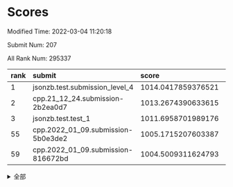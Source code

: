 # Scores

Modified Time: 2022-03-04 11:20:18

Submit Num: 207

All Rank Num: 295337

| rank |               submit               |       score        |       sigma        | pk_num |
| :--- | :--------------------------------- | :----------------- | :----------------- | :----- |
| 1    | jsonzb.test.submission_level_4     | 1014.0417859376521 | 0.828850312771409  | 5708   |
| 2    | cpp.21_12_24.submission-2b2ea0d7   | 1013.2674390633615 | 0.8162403030499445 | 5709   |
| 3    | jsonzb.test.test_1                 | 1011.6958701989176 | 0.7938832214117281 | 5699   |
| 55   | cpp.2022_01_09.submission-5b0e3de2 | 1005.1715207603387 | 0.709270619440599  | 5706   |
| 59   | cpp.2022_01_09.submission-816672bd | 1004.5009311624793 | 0.7074204712778202 | 5712   |


<details>
<summary>全部</summary>

| rank |                 submit                 |       score        |       sigma        | pk_num |
| :--- | :------------------------------------- | :----------------- | :----------------- | :----- |
| 1    | jsonzb.test.submission_level_4         | 1014.0417859376521 | 0.828850312771409  | 5708   |
| 2    | cpp.21_12_24.submission-2b2ea0d7       | 1013.2674390633615 | 0.8162403030499445 | 5709   |
| 3    | jsonzb.test.test_1                     | 1011.6958701989176 | 0.7938832214117281 | 5699   |
| 4    | gobigger.level_3.submission_level_3_26 | 1011.6364326465205 | 0.7886068208727978 | 5709   |
| 5    | gobigger.level_3.submission_level_3_31 | 1011.5479231340291 | 0.7737574835021848 | 5706   |
| 6    | gobigger.level_3.submission_level_3_49 | 1011.412251956128  | 0.778693594846203  | 5706   |
| 7    | gobigger.level_3.submission_level_3_14 | 1011.403298094919  | 0.7823233523708218 | 5707   |
| 8    | gobigger.level_3.submission_level_3_15 | 1011.3092825523308 | 0.766691369254558  | 5713   |
| 9    | gobigger.level_3.submission_level_3_19 | 1011.201105401727  | 0.7579128915648874 | 5709   |
| 10   | gobigger.level_3.submission_level_3_2  | 1011.1670995759752 | 0.7568551705523793 | 5708   |
| 11   | gobigger.level_3.submission_level_3_27 | 1011.093048311774  | 0.7848594245101231 | 5710   |
| 12   | gobigger.level_3.submission_level_3_46 | 1011.0645206851434 | 0.7679136677143378 | 5703   |
| 13   | gobigger.level_3.submission_level_3_3  | 1011.0548715572438 | 0.7372300671368991 | 5709   |
| 14   | gobigger.level_3.submission_level_3_44 | 1010.9935509276982 | 0.7660820576856352 | 5704   |
| 15   | gobigger.level_3.submission_level_3_10 | 1010.94217016633   | 0.7570290322544807 | 5708   |
| 16   | gobigger.level_3.submission_level_3_30 | 1010.7822641597992 | 0.7454097889407533 | 5708   |
| 17   | gobigger.level_3.submission_level_3_20 | 1010.6519880466533 | 0.7542627673228887 | 5710   |
| 18   | gobigger.level_3.submission_level_3_24 | 1010.5462176849613 | 0.7696753495563111 | 5710   |
| 19   | gobigger.level_3.submission_level_3_45 | 1010.512931854395  | 0.7979807843699787 | 5713   |
| 20   | gobigger.level_3.submission_level_3_29 | 1010.4949581315813 | 0.7723962548812163 | 5709   |
| 21   | gobigger.level_3.submission_level_3_37 | 1010.4245927754423 | 0.7457749519931224 | 5708   |
| 22   | gobigger.level_3.submission_level_3_32 | 1010.3700234385219 | 0.7673902395879992 | 5696   |
| 23   | gobigger.level_3.submission_level_3_34 | 1010.3626627426601 | 0.7698557783297949 | 5711   |
| 24   | gobigger.level_3.submission_level_3_0  | 1010.3070345389937 | 0.774482183986914  | 5709   |
| 25   | gobigger.level_3.submission_level_3_41 | 1010.2867297586716 | 0.7596457159436916 | 5705   |
| 26   | gobigger.level_3.submission_level_3_8  | 1010.2626162644788 | 0.7614467588698489 | 5705   |
| 27   | gobigger.level_3.submission_level_3_6  | 1010.2607476703803 | 0.7568905350109035 | 5707   |
| 28   | gobigger.level_3.submission_level_3_12 | 1010.1671197981658 | 0.7715064744780628 | 5701   |
| 29   | gobigger.level_3.submission_level_3_38 | 1010.1078796008801 | 0.7364999796777731 | 5705   |
| 30   | gobigger.level_3.submission_level_3_25 | 1010.1052585667703 | 0.7401027704977827 | 5707   |
| 31   | gobigger.level_3.submission_level_3_16 | 1010.0988612077343 | 0.7474240137827645 | 5714   |
| 32   | gobigger.level_3.submission_level_3_28 | 1010.0595916976106 | 0.7661146494416909 | 5707   |
| 33   | gobigger.level_3.submission_level_3_4  | 1010.0376466174606 | 0.7567188667323759 | 5708   |
| 34   | gobigger.level_3.submission_level_3_47 | 1009.9500471661003 | 0.7357218954419785 | 5715   |
| 35   | gobigger.level_3.submission_level_3_40 | 1009.9182598928784 | 0.7636656290336641 | 5704   |
| 36   | gobigger.level_3.submission_level_3_33 | 1009.9131406039995 | 0.7859128094837491 | 5707   |
| 37   | gobigger.level_3.submission_level_3_7  | 1009.689355753807  | 0.7439054381869263 | 5706   |
| 38   | gobigger.level_3.submission_level_3_18 | 1009.6065871085831 | 0.7818776382077987 | 5706   |
| 39   | gobigger.level_3.submission_level_3_43 | 1009.5909636432305 | 0.7561560592704529 | 5712   |
| 40   | gobigger.level_3.submission_level_3_1  | 1009.3763855517275 | 0.749891861009053  | 5703   |
| 41   | gobigger.level_3.submission_level_3_42 | 1009.3092189858424 | 0.7647576335844254 | 5707   |
| 42   | gobigger.level_3.submission_level_3_35 | 1009.2268960393329 | 0.7896895306739511 | 5706   |
| 43   | gobigger.level_3.submission_level_3_21 | 1009.075279966309  | 0.7367863441369196 | 5708   |
| 44   | gobigger.level_3.submission_level_3_22 | 1009.060055006527  | 0.765510692504417  | 5709   |
| 45   | gobigger.level_3.submission_level_3_39 | 1009.0590335009925 | 0.732222988684544  | 5707   |
| 46   | gobigger.level_3.submission_level_3_5  | 1009.0074736536645 | 0.766440384798758  | 5709   |
| 47   | gobigger.level_3.submission_level_3_17 | 1008.9469133555158 | 0.7326321869809885 | 5712   |
| 48   | gobigger.level_3.submission_level_3_13 | 1008.8828106438715 | 0.7638091108276379 | 5706   |
| 49   | gobigger.level_3.submission_level_3_36 | 1008.354433683491  | 0.7693109008362907 | 5705   |
| 50   | gobigger.level_3.submission_level_3_11 | 1008.3388921681881 | 0.7593715296513381 | 5710   |
| 51   | gobigger.level_3.submission_level_3_48 | 1007.9507613153227 | 0.7489544151591937 | 5703   |
| 52   | gobigger.level_3.submission_level_3_9  | 1007.4996108909411 | 0.7514170892061705 | 5705   |
| 53   | gobigger.level_3.submission_level_3_23 | 1006.9465610212533 | 0.7262763660969379 | 5709   |
| 54   | gobigger.level_1.submission_level_1_3  | 1005.4154224214109 | 0.7353502292502268 | 5703   |
| 55   | cpp.2022_01_09.submission-5b0e3de2     | 1005.1715207603387 | 0.709270619440599  | 5706   |
| 56   | gobigger.level_1.submission_level_1_43 | 1004.8381334778953 | 0.7200000234376303 | 5712   |
| 57   | gobigger.level_1.submission_level_1_27 | 1004.5808076113167 | 0.7167988395327948 | 5710   |
| 58   | gobigger.level_1.submission_level_1_11 | 1004.5244498059545 | 0.7188476567642668 | 5709   |
| 59   | cpp.2022_01_09.submission-816672bd     | 1004.5009311624793 | 0.7074204712778202 | 5712   |
| 60   | gobigger.level_1.submission_level_1_8  | 1004.4480544660278 | 0.7167991021492244 | 5708   |
| 61   | gobigger.level_1.submission_level_1_47 | 1004.2068668688089 | 0.7250306956304974 | 5705   |
| 62   | gobigger.level_1.submission_level_1_16 | 1004.1974756049927 | 0.7216218887664717 | 5705   |
| 63   | gobigger.level_1.submission_level_1_24 | 1004.1867285335292 | 0.7241633512589715 | 5710   |
| 64   | gobigger.level_1.submission_level_1_15 | 1004.0741185566101 | 0.7140529454417749 | 5716   |
| 65   | gobigger.level_1.submission_level_1_9  | 1004.049504496524  | 0.7156780387448279 | 5703   |
| 66   | gobigger.level_1.submission_level_1_32 | 1004.0186619912411 | 0.7137388252933484 | 5704   |
| 67   | gobigger.level_1.submission_level_1_13 | 1004.0077174006899 | 0.7146394218538021 | 5709   |
| 68   | gobigger.level_1.submission_level_1_28 | 1003.9975239813047 | 0.713021431825935  | 5712   |
| 69   | gobigger.level_1.submission_level_1_39 | 1003.9661362049214 | 0.7052848977865724 | 5708   |
| 70   | gobigger.level_1.submission_level_1_40 | 1003.9246442795759 | 0.7323803311962014 | 5707   |
| 71   | gobigger.level_1.submission_level_1_12 | 1003.8520679741288 | 0.7251233364860791 | 5707   |
| 72   | gobigger.level_1.submission_level_1_46 | 1003.6978126213128 | 0.7109938511062222 | 5707   |
| 73   | gobigger.level_1.submission_level_1_45 | 1003.6668246320476 | 0.7223834192031509 | 5701   |
| 74   | gobigger.level_1.submission_level_1_34 | 1003.6489302651813 | 0.7013918050182094 | 5705   |
| 75   | gobigger.level_1.submission_level_1_38 | 1003.6289400941953 | 0.7100304137631162 | 5706   |
| 76   | gobigger.level_1.submission_level_1_21 | 1003.3534674050162 | 0.7260088064782877 | 5708   |
| 77   | gobigger.level_1.submission_level_1_42 | 1003.1159265896432 | 0.7120521229542649 | 5704   |
| 78   | gobigger.level_1.submission_level_1_29 | 1003.0789943795796 | 0.7220587090577757 | 5699   |
| 79   | gobigger.level_1.submission_level_1_20 | 1003.0736325885463 | 0.7284794460446176 | 5709   |
| 80   | gobigger.level_1.submission_level_1_0  | 1003.0652274999773 | 0.7183541300727828 | 5711   |
| 81   | gobigger.level_1.submission_level_1_4  | 1003.0622994076833 | 0.7104097220325257 | 5707   |
| 82   | gobigger.level_1.submission_level_1_6  | 1003.0580684419741 | 0.7102965635393258 | 5707   |
| 83   | gobigger.level_1.submission_level_1_44 | 1003.0211949540745 | 0.7164393367630827 | 5709   |
| 84   | gobigger.level_1.submission_level_1_49 | 1002.9964430838811 | 0.7204167097627665 | 5701   |
| 85   | gobigger.level_1.submission_level_1_14 | 1002.9767535956681 | 0.7162122308399661 | 5707   |
| 86   | gobigger.level_1.submission_level_1_17 | 1002.9613679945555 | 0.7088285478433675 | 5705   |
| 87   | gobigger.level_1.submission_level_1_26 | 1002.9546502780728 | 0.7213866482444666 | 5705   |
| 88   | gobigger.level_1.submission_level_1_10 | 1002.8891622907832 | 0.7184067575423005 | 5708   |
| 89   | gobigger.level_1.submission_level_1_19 | 1002.827877117058  | 0.709856126099825  | 5707   |
| 90   | gobigger.level_1.submission_level_1_5  | 1002.8202390540272 | 0.7256315187664122 | 5706   |
| 91   | gobigger.level_1.submission_level_1_35 | 1002.7940813655968 | 0.6965778050744231 | 5706   |
| 92   | gobigger.level_1.submission_level_1_23 | 1002.7665311063233 | 0.7213174028881407 | 5705   |
| 93   | gobigger.level_1.submission_level_1_31 | 1002.7096469152151 | 0.7132315981964877 | 5696   |
| 94   | gobigger.level_1.submission_level_1_18 | 1002.6507923459582 | 0.7088573071684472 | 5708   |
| 95   | gobigger.level_1.submission_level_1_33 | 1002.6111201723126 | 0.7090700041283227 | 5710   |
| 96   | gobigger.level_1.submission_level_1_37 | 1002.6048032337593 | 0.7217068066912355 | 5705   |
| 97   | gobigger.level_1.submission_level_1_25 | 1002.550261571615  | 0.712444963959926  | 5708   |
| 98   | gobigger.level_1.submission_level_1_48 | 1002.3879603936965 | 0.7097316121326623 | 5709   |
| 99   | gobigger.level_1.submission_level_1_22 | 1002.3738384378306 | 0.7049651784626106 | 5708   |
| 100  | gobigger.level_1.submission_level_1_1  | 1002.2837718934403 | 0.7066853212039176 | 5703   |
| 101  | gobigger.level_1.submission_level_1_36 | 1002.2236826465908 | 0.7001196285578842 | 5711   |
| 102  | gobigger.level_1.submission_level_1_7  | 1002.1209849993899 | 0.718562649953141  | 5708   |
| 103  | gobigger.level_1.submission_level_1_41 | 1002.0838406660478 | 0.7123194787380104 | 5708   |
| 104  | gobigger.level_1.submission_level_1_2  | 1001.83579571153   | 0.7200593564375538 | 5715   |
| 105  | gobigger.level_1.submission_level_1_30 | 1001.4815574856975 | 0.7041500245060777 | 5708   |
| 106  | gobigger.random.submission_random_10   | 997.7932118549687  | 0.7099841953840877 | 5709   |
| 107  | gobigger.random.submission_random_45   | 997.5601542217801  | 0.7065310176890817 | 5706   |
| 108  | gobigger.random.submission_random_35   | 997.4514621663493  | 0.7009597081453154 | 5708   |
| 109  | gobigger.random.submission_random_26   | 997.3215970055242  | 0.7109487422444529 | 5708   |
| 110  | gobigger.random.submission_random_48   | 996.9770899484348  | 0.7096843669570185 | 5710   |
| 111  | gobigger.random.submission_random_5    | 996.9458238380369  | 0.7199888019948374 | 5711   |
| 112  | gobigger.random.submission_random_38   | 996.8926481767364  | 0.7320425616590753 | 5709   |
| 113  | gobigger.random.submission_random_33   | 996.8239926547881  | 0.703369392390112  | 5708   |
| 114  | gobigger.random.submission_random_24   | 996.6401556359929  | 0.706011643255373  | 5706   |
| 115  | gobigger.random.submission_random_40   | 996.6201829625301  | 0.7064130614827543 | 5707   |
| 116  | gobigger.random.submission_random_37   | 996.6045494746498  | 0.7181904110912969 | 5706   |
| 117  | gobigger.random.submission_random_25   | 996.4139604819177  | 0.707345240620331  | 5706   |
| 118  | gobigger.random.submission_random_4    | 996.4067126557482  | 0.7104693280216289 | 5710   |
| 119  | gobigger.random.submission_random_47   | 996.3898638654852  | 0.7156700406227737 | 5709   |
| 120  | gobigger.random.submission_random_20   | 996.3754861239555  | 0.7107115323513794 | 5711   |
| 121  | gobigger.random.submission_random_16   | 996.3521672538842  | 0.6946353206811443 | 5707   |
| 122  | gobigger.random.submission_random_1    | 996.3272486099116  | 0.711788721600536  | 5706   |
| 123  | gobigger.random.submission_random_27   | 996.3193849766988  | 0.7215233013346377 | 5708   |
| 124  | gobigger.random.submission_random_41   | 996.2244878485209  | 0.7050291614339014 | 5709   |
| 125  | gobigger.random.submission_random_43   | 996.218448307916   | 0.7171836237492284 | 5703   |
| 126  | gobigger.random.submission_random_34   | 996.1258961525334  | 0.717483130075325  | 5710   |
| 127  | gobigger.random.submission_random_15   | 996.1248937598999  | 0.7175827635022055 | 5710   |
| 128  | gobigger.random.submission_random_21   | 996.1130559472178  | 0.7133238667437659 | 5705   |
| 129  | gobigger.random.submission_random_30   | 996.0762377434509  | 0.7215090454335731 | 5706   |
| 130  | gobigger.random.submission_random_22   | 996.0673365247881  | 0.7177812672265225 | 5704   |
| 131  | gobigger.random.submission_random_9    | 996.0156835175267  | 0.7130083931197126 | 5702   |
| 132  | gobigger.random.submission_random_23   | 996.0133291606871  | 0.7200269717397951 | 5702   |
| 133  | gobigger.random.submission_random_17   | 996.0021393567692  | 0.7064244586578593 | 5706   |
| 134  | gobigger.random.submission_random_28   | 995.9687139008396  | 0.7037805970637235 | 5705   |
| 135  | gobigger.random.submission_random_8    | 995.9241316693723  | 0.7122089529851803 | 5708   |
| 136  | gobigger.random.submission_random_11   | 995.9198072012487  | 0.7236747474050641 | 5703   |
| 137  | gobigger.random.submission_random_6    | 995.7357309390028  | 0.711970878950192  | 5702   |
| 138  | gobigger.random.submission_random_18   | 995.5832686218067  | 0.7015077115113941 | 5703   |
| 139  | gobigger.random.submission_random_32   | 995.5491948329108  | 0.7172755838673813 | 5711   |
| 140  | gobigger.random.submission_random_3    | 995.5346118760832  | 0.71121600108258   | 5704   |
| 141  | gobigger.random.submission_random_7    | 995.4159280683992  | 0.7229991888413079 | 5706   |
| 142  | gobigger.random.submission_random_39   | 995.4132571601231  | 0.6976065601187753 | 5708   |
| 143  | gobigger.random.submission_random_14   | 995.3334691614002  | 0.7115523843508661 | 5708   |
| 144  | gobigger.random.submission_random_42   | 995.3259652605058  | 0.7158285151099224 | 5709   |
| 145  | gobigger.random.submission_random_2    | 995.3259144579193  | 0.7097235183101754 | 5703   |
| 146  | gobigger.random.submission_random_36   | 995.3122584892541  | 0.7024403146543586 | 5707   |
| 147  | gobigger.random.submission_random_44   | 995.3073603029105  | 0.7225845612808969 | 5702   |
| 148  | gobigger.random.submission_random_29   | 995.2805494461974  | 0.7113499239305852 | 5713   |
| 149  | gobigger.random.submission_random_31   | 995.1992762245461  | 0.7209150500739565 | 5704   |
| 150  | gobigger.random.submission_random_12   | 995.1487884992042  | 0.7205912357968477 | 5702   |
| 151  | gobigger.random.submission_random_46   | 995.1396384192572  | 0.7120342797608662 | 5707   |
| 152  | gobigger.random.submission_random_13   | 995.0892015276503  | 0.724449981643692  | 5707   |
| 153  | gobigger.level_2.submission_level_2_39 | 995.0418363403085  | 0.7246373527122484 | 5706   |
| 154  | gobigger.random.submission_random_19   | 995.030281080157   | 0.712008079640506  | 5708   |
| 155  | gobigger.random.submission_random_49   | 994.862571832482   | 0.7123235482265214 | 5710   |
| 156  | gobigger.random.submission_random_0    | 994.6409405510838  | 0.7467336340965892 | 5706   |
| 157  | gobigger.level_2.submission_level_2_20 | 993.9597459566414  | 0.7374781572497666 | 5709   |
| 158  | gobigger.level_2.submission_level_2_23 | 993.2739409472497  | 0.7330324369227681 | 5710   |
| 159  | gobigger.level_2.submission_level_2_33 | 993.2379437965924  | 0.7297141893936595 | 5705   |
| 160  | gobigger.level_2.submission_level_2_1  | 993.2084205523331  | 0.7339211797039987 | 5705   |
| 161  | gobigger.level_2.submission_level_2_28 | 993.1583931572527  | 0.7240724650489482 | 5702   |
| 162  | gobigger.level_2.submission_level_2_40 | 993.0328820720338  | 0.7389373825613901 | 5705   |
| 163  | gobigger.level_2.submission_level_2_17 | 992.9731827544801  | 0.7480941642222962 | 5706   |
| 164  | gobigger.level_2.submission_level_2_11 | 992.9601182642142  | 0.74854501042664   | 5709   |
| 165  | gobigger.level_2.submission_level_2_35 | 992.8904237413456  | 0.7438180802078895 | 5703   |
| 166  | gobigger.level_2.submission_level_2_38 | 992.8252095430615  | 0.7334621931947753 | 5709   |
| 167  | gobigger.level_2.submission_level_2_31 | 992.7787433688998  | 0.7366702470757347 | 5709   |
| 168  | gobigger.level_2.submission_level_2_48 | 992.744850111683   | 0.753068935079392  | 5708   |
| 169  | gobigger.level_2.submission_level_2_19 | 992.7153368985057  | 0.7217187289379228 | 5708   |
| 170  | gobigger.level_2.submission_level_2_21 | 992.6809775687983  | 0.7508456583323007 | 5704   |
| 171  | gobigger.level_2.submission_level_2_29 | 992.6576284796779  | 0.7365173083572775 | 5710   |
| 172  | gobigger.level_2.submission_level_2_0  | 992.6548770565645  | 0.729069243677302  | 5709   |
| 173  | gobigger.level_2.submission_level_2_7  | 992.5792899299831  | 0.747951926363466  | 5710   |
| 174  | gobigger.level_2.submission_level_2_22 | 992.5124479140699  | 0.7618906261982843 | 5700   |
| 175  | gobigger.level_2.submission_level_2_49 | 992.2327774993854  | 0.7539322655457263 | 5710   |
| 176  | gobigger.level_2.submission_level_2_44 | 992.2000087010874  | 0.7542367988645542 | 5710   |
| 177  | gobigger.level_2.submission_level_2_36 | 992.0680664720793  | 0.7670520109769678 | 5709   |
| 178  | gobigger.level_2.submission_level_2_34 | 992.003082478751   | 0.7440251128838163 | 5709   |
| 179  | gobigger.level_2.submission_level_2_14 | 991.9312557848517  | 0.7510664456123929 | 5710   |
| 180  | gobigger.level_2.submission_level_2_12 | 991.7996329502361  | 0.7545669834318621 | 5709   |
| 181  | gobigger.level_2.submission_level_2_47 | 991.7583370505629  | 0.7321679347771507 | 5707   |
| 182  | gobigger.level_2.submission_level_2_18 | 991.7454131900842  | 0.7458810203394396 | 5706   |
| 183  | gobigger.level_2.submission_level_2_13 | 991.6991487954513  | 0.7513592060908861 | 5707   |
| 184  | gobigger.level_2.submission_level_2_45 | 991.6863063124287  | 0.7393450049283364 | 5702   |
| 185  | gobigger.level_2.submission_level_2_6  | 991.6631958493374  | 0.75574989897598   | 5707   |
| 186  | gobigger.level_2.submission_level_2_24 | 991.6339650197535  | 0.7426059032725129 | 5710   |
| 187  | gobigger.level_2.submission_level_2_46 | 991.5389047872002  | 0.7617952853825563 | 5705   |
| 188  | gobigger.level_2.submission_level_2_8  | 991.4908554580364  | 0.771428580819168  | 5711   |
| 189  | gobigger.level_2.submission_level_2_16 | 991.2883438014806  | 0.7638351439934415 | 5705   |
| 190  | gobigger.level_2.submission_level_2_2  | 991.2709672206315  | 0.7388010950569627 | 5706   |
| 191  | gobigger.level_2.submission_level_2_32 | 991.2253244508929  | 0.7633744287527903 | 5702   |
| 192  | gobigger.level_2.submission_level_2_4  | 991.2238217645668  | 0.7452290390955995 | 5707   |
| 193  | gobigger.level_2.submission_level_2_27 | 991.1998300345537  | 0.7517591547857965 | 5703   |
| 194  | gobigger.level_2.submission_level_2_9  | 991.1866299212752  | 0.7609050427303088 | 5710   |
| 195  | gobigger.level_2.submission_level_2_41 | 991.1775349012867  | 0.7510137074734452 | 5705   |
| 196  | gobigger.level_2.submission_level_2_15 | 991.1770854679081  | 0.7678080466780903 | 5703   |
| 197  | gobigger.level_2.submission_level_2_25 | 991.0740618605204  | 0.7548378833221656 | 5708   |
| 198  | gobigger.level_2.submission_level_2_37 | 990.9929771131303  | 0.7360387524150311 | 5706   |
| 199  | gobigger.level_2.submission_level_2_26 | 990.9789164341748  | 0.7701521028897914 | 5703   |
| 200  | gobigger.level_2.submission_level_2_5  | 990.8885361784215  | 0.7951783255054272 | 5709   |
| 201  | gobigger.level_2.submission_level_2_43 | 990.6851068641975  | 0.7749012772444278 | 5709   |
| 202  | gobigger.level_2.submission_level_2_10 | 990.6763737442319  | 0.7567127439917003 | 5708   |
| 203  | gobigger.level_2.submission_level_2_3  | 990.1343101600547  | 0.7582888169990623 | 5705   |
| 204  | gobigger.level_2.submission_level_2_30 | 989.9787652509203  | 0.7847815360984871 | 5708   |
| 205  | gobigger.level_2.submission_level_2_42 | 989.8664773866204  | 0.7577878138443876 | 5709   |
| 206  | gobigger.none.submission_none_0        | 979.890808246199   | 1.186942245119658  | 5708   |
| 207  | gobigger.none.submission_none_1        | 975.4635941562293  | 1.5592106617281067 | 5704   |

</details>